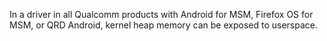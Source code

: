 In a driver in all Qualcomm products with Android for MSM, Firefox OS for MSM, or QRD Android, kernel heap memory can be exposed to userspace.